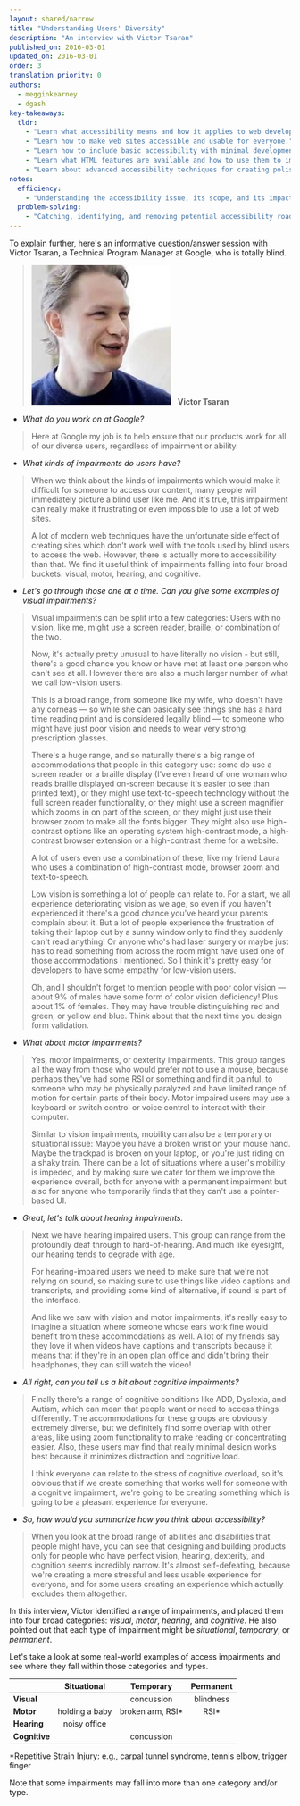 ```yaml
---
layout: shared/narrow
title: "Understanding Users' Diversity"
description: "An interview with Victor Tsaran"
published_on: 2016-03-01
updated_on: 2016-03-01
order: 3
translation_priority: 0
authors:
  - megginkearney
  - dgash
key-takeaways:
  tldr: 
    - "Learn what accessibility means and how it applies to web development."
    - "Learn how to make web sites accessible and usable for everyone."
    - "Learn how to include basic accessibility with minimal development impace."
    - "Learn what HTML features are available and how to use them to improve accessibility."
    - "Learn about advanced accessibility techniques for creating polished accessibility experiences."
notes:
  efficiency:
    - "Understanding the accessibility issue, its scope, and its impact can make you a better web developer."
  problem-solving:
    - "Catching, identifying, and removing potential accessibility roadblocks before they happen can improve your development process and reduce maintenance requirements."
---
```


To explain further, here's an informative question/answer session with Victor Tsaran, a Technical Program Manager at Google, who is totally blind.

>![Victor Tsaran](imgs/victor_tsaran.jpg)&nbsp;&nbsp;&nbsp;**Victor Tsaran**

 - *What do you work on at Google?*
>Here at Google my job is to help ensure that our products work for all of our diverse users, regardless of impairment or ability.

 - *What kinds of impairments do users have?*
>When we think about the kinds of impairments which would make it difficult for someone to access our content, many people will immediately picture a blind user like me. And it's true, this impairment can really make it frustrating or even impossible to use a lot of web sites.
>
>A lot of modern web techniques have the unfortunate side effect of creating sites which don't work well with the tools used by blind users to access the web. However, there is actually more to accessibility than that. We find it useful think of impairments falling into four broad buckets: visual, motor, hearing, and cognitive.

 - *Let's go through those one at a time. Can you give some examples of visual impairments?*
>Visual impairments can be split into a few categories: Users with no vision, like me, might use a screen reader, braille, or combination of the two.
>
>Now, it's actually pretty unusual to have literally no vision - but still, there's a good chance you know or have met at least one person who can't see at all. However there are also a much larger number of what we call low-vision users.
>
>This is a broad range, from someone like my wife, who doesn't have any corneas &mdash; so while she can basically see things she has a hard time reading print and is considered legally blind &mdash; to someone who might have just poor vision and needs to wear very strong prescription glasses.
>
>There's a huge range, and so naturally there's a big range of accommodations that people in this category use: some do use a screen reader or a braille display (I've even heard of one woman who reads braille displayed on-screen because it's easier to see than printed text), or they might use text-to-speech technology without the full screen reader functionality, or they might use a screen magnifier which zooms in on part of the screen, or they might just use their browser zoom to make all the fonts bigger. They might also use high-contrast options like an operating system high-contrast mode, a high-contrast browser extension or a high-contrast theme for a website. 
>
>A lot of users even use a combination of these, like my friend Laura who uses a combination of high-contrast mode, browser zoom and text-to-speech.
>
>Low vision is something a lot of people can relate to. For a start, we all experience deteriorating vision as we age, so even if you haven't experienced it there's a good chance you've heard your parents complain about it. But a lot of people experience the frustration of taking their laptop out by a sunny window only to find they suddenly can't read anything! Or anyone who's had laser surgery or maybe just has to read something from across the room might have used one of those accommodations I mentioned. So I think it's pretty easy for developers to have some empathy for low-vision users.
>
>Oh, and I shouldn't forget to mention people with poor color vision &mdash; about 9% of males have some form of color vision deficiency! Plus about 1% of females. They may have trouble distinguishing red and green, or yellow and blue. Think about that the next time you design form validation.

 - *What about motor impairments?*
>Yes, motor impairments, or dexterity impairments. This group ranges all the way from those who would prefer not to use a mouse, because perhaps they've had some RSI or something and find it painful, to someone who may be physically paralyzed and have limited range of motion for certain parts of their body. Motor impaired users may use a keyboard or switch control or voice control to interact with their computer.
>
>Similar to vision impairments, mobility can also be a temporary or situational issue: Maybe you have a broken wrist on your mouse hand. Maybe the trackpad is broken on your laptop, or you're just riding on a shaky train. There can be a lot of situations where a user's mobility is impeded, and by making sure we cater for them we improve the experience overall, both for anyone with a permanent impairment but also for anyone who temporarily finds that they can't use a pointer-based UI.

 - *Great, let's talk about hearing impairments.*
>Next we have hearing impaired users. This group can range from the profoundly deaf through to hard-of-hearing. And much like eyesight, our hearing tends to degrade with age.
>
>For hearing-impaired users we need to make sure that we're not relying on sound, so making sure to use things like video captions and transcripts, and providing some kind of alternative, if sound is part of the interface.
>
>And like we saw with vision and motor impairments, it's really easy to imagine a situation where someone whose ears work fine would benefit from these accommodations as well. A lot of my friends say they love it when videos have captions and transcripts because it means that if they're in an open plan office and didn't bring their headphones, they can still watch the video!

 - *All right, can you tell us a bit about cognitive impairments?*
>Finally there's a range of cognitive conditions like ADD, Dyslexia, and Autism, which can mean that people want or need to access things differently. The accommodations for these groups are obviously extremely diverse, but we definitely find some overlap with other areas, like using zoom functionality to make reading or concentrating easier. Also, these users may find that really minimal design works best because it minimizes distraction and cognitive load. 
>
>I think everyone can relate to the stress of cognitive overload, so it's obvious that if we create something that works well for someone with a cognitive impairment, we're going to be creating something which is going to be a pleasant experience for everyone.

 - *So, how would you summarize how you think about accessibility?*
>When you look at the broad range of abilities and disabilities that people might have, you can see that designing and building products only for people who have perfect vision, hearing, dexterity, and cognition seems incredibly narrow. It's almost self-defeating, because we're creating a more stressful and less usable experience for everyone, and for some users creating an experience which actually excludes them altogether.

In this interview, Victor identified a range of impairments, and placed them into four broad categories: *visual*, *motor*, *hearing*, and *cognitive*. He also pointed out that each type of impairment might be *situational*, *temporary*, or *permanent*. 

Let's take a look at some real-world examples of access impairments and see where they fall within those categories and types.

| &nbsp;        | Situational  | Temporary | Permanent |
|:----          |:----:        |:----:     |:----:     |
| **Visual**    |              |concussion |blindness  |
| **Motor**     |holding a baby|broken arm, RSI* |RSI* |
| **Hearing**   |noisy office  |           |           |
| **Cognitive** |              |concussion |           | 

*Repetitive Strain Injury: e.g., carpal tunnel syndrome, tennis elbow, trigger finger

Note that some impairments may fall into more than one category and/or type.
